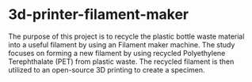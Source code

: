 # 3d-printer-filament-maker
The purpose of this project is to recycle the plastic bottle waste material into a useful filament by using an Filament maker machine. The study focuses on forming a new filament by using recycled Polyethylene Terephthalate (PET) from plastic waste. The recycled filament is then utilized to an open-source 3D printing to create a specimen.
